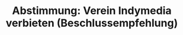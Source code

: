 ---
abstimmung:
  abstimmung: 2
  bundestagssitzung: 212
  datum: 25. Februar 2021
  legislaturperiode: 19
categories:
- Todo
data:
- title: Abstimmungsergebnis 20210225_2-data.pdf
  url: /res/2021-btw/abstimmungsergebnisse/20210225_2-data.pdf
- title: Abstimmungsergebnis 20210225_2_xls-data.xlsx
  url: /res/2021-btw/abstimmungsergebnisse/20210225_2_xls-data.xlsx
- title: Abstimmungsergebnis 20210225_2_xls-data.csv
  url: /res/2021-btw/abstimmungsergebnisse/csv/20210225_2_xls-data.csv
ergebnis:
  AfD:
    enthaltung: 0
    gesamt: 88
    ja: 0
    nein: 76
    nichtabgegeben: 12
    ungueltig: 0
  Bündnis 90/Die Grünen:
    enthaltung: 0
    gesamt: 67
    ja: 59
    nein: 0
    nichtabgegeben: 8
    ungueltig: 0
  Die Linke:
    enthaltung: 0
    gesamt: 69
    ja: 52
    nein: 0
    nichtabgegeben: 17
    ungueltig: 0
  FDP:
    enthaltung: 0
    gesamt: 80
    ja: 71
    nein: 0
    nichtabgegeben: 9
    ungueltig: 0
  cdu/csu:
    enthaltung: 0
    gesamt: 246
    ja: 227
    nein: 0
    nichtabgegeben: 19
    ungueltig: 0
  file: 20210225_2_xls-data.xlsx
  fraktionslos:
    enthaltung: 1
    gesamt: 7
    ja: 1
    nein: 1
    nichtabgegeben: 4
    ungueltig: 0
  spd:
    enthaltung: 0
    gesamt: 152
    ja: 136
    nein: 0
    nichtabgegeben: 16
    ungueltig: 0
layout: abstimmung
links:
- title: Link zu bundestag.de
  url: https://www.bundestag.de/parlament/plenum/abstimmung/abstimmung?id=713
preview: 'Deutscher Bundestag


  212. Sitzung des Deutschen Bundestages

  am Donnerstag, 25. Februar 2021


  Endgültiges Ergebnis der Namentlichen Abstimmung Nr. 2


  Beschlussempfehlung des Ausschusses für Inneres und Heimat (4. Ausschuss)

  zu dem Antrag der Abgeordneten Beatrix von Storch, Dr. Gottfried Curio, Dr. Bernd

  Baumann, weiterer Abgeordneter und der Fraktion der AfD

  Verein Indymedia verbieten

  Drs. 19/20682 und 19/24123'
tags:
- Todo
title: 'Abstimmung: Verein Indymedia verbieten (Beschlussempfehlung)'
---
